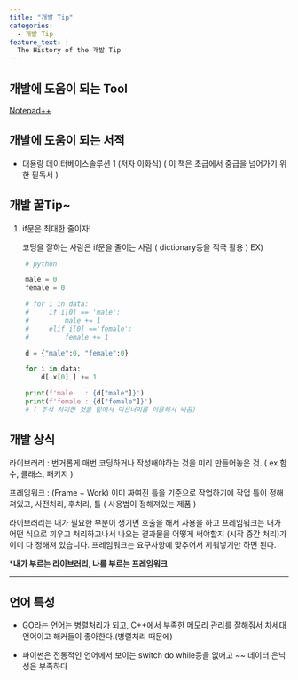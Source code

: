```yaml
---
title: "개발 Tip"
categories:
  - 개발 Tip
feature_text: |
  The History of the 개발 Tip
---
```


## 개발에 도움이 되는 Tool

[Notepad++](https://notepad-plus-plus.org/downloads/)

## 개발에 도움이 되는 서적

- 대용량 데이터베이스솔루션 1 (저자 이화식) ( 이 책은 초급에서 중급을 넘어가기 위한 필독서 )

## 개발 꿀Tip~

1. if문은 최대한 줄이자!


    코딩을 잘하는 사람은 if문을 줄이는 사람 ( dictionary등을 적극 활용 )
    EX)
```python
    # python

    male = 0
    female = 0

    # for i in data:
    #     if i[0] == 'male':
    #         male += 1
    #     elif i[0] =='female':
    #         female += 1

    d = {"male":0, "female":0}

    for i in data:
        d[ x[0] ] += 1

    print(f'male   : {d["male"]}')
    print(f'female : {d["female"]}')
    # ( 주석 처리한 것을 밑에서 딕션너리를 이용해서 바꿈)	
```
    
## 개발 상식

라이브러리 : 번거롭게 매번 코딩하거나 작성해야하는 것을 미리 만들어놓은 것. ( ex 함수, 클래스, 패키지 )

프레임워크 : (Frame + Work) 이미 짜여진 틀을 기준으로 작업하기에 작업 틀이 정해져있고, 사전처리, 후처리, 틀  ( 사용법이 정해져있는 제품 )

라이브러리는 내가 필요한 부분이 생기면 호출을 해서 사용을 하고 프레임워크는 내가 어떤 식으로 끼우고 처리하고나서 나오는 결과물을 어떻게 써야할지 (시작 중간 처리)가 이미 다 정해져 있습니다. 프레임워크는 요구사항에 맞추어서 끼워넣기만 하면 된다.

***내가 부르는 라이브러리, 나를 부르는 프레임워크**

---

## 언어 특성

- GO라는 언어는 병렬처리가 되고, C++에서 부족한 메모리 관리를 잘해줘서 차세대 언어이고 해커들이 좋아한다.(병렬처리 때문에)

- 파이썬은 전통적인 언어에서 보이는 switch do while등을 없애고 ~~ 데이터 은닉성은 부족하다


    














